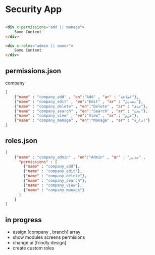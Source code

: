 # Security App

```html

<div x-permissions="add || manage">
    Some Content
</div>

<div x-roles="admin || owner">
    Some Content
</div>

```


## permissions.json

company

```json
[
    {"name" : "company_add" , "en":"Add" , "ar" : "اضافة"},
    {"name" : "company_edit" , "en":"Edit" , "ar" : "تعديل"},
    {"name" : "company_delete" , "en":"Delete" , "ar" : "حذف"},
    {"name" : "company_search" , "en":"Search" , "ar" : "بحث"},
    {"name" : "company_view" , "en":"View" , "ar" : "عرض"},
    {"name" : "company_manage" , "en":"Manage" , "ar" : "ادارة"}
]
```

## roles.json
```json
[
    {"name" : "company_admin" , "en":"Admin" , "ar" : "مدير" , 
      "permissions" : [
        {"name" : "company_add"},
        {"name" : "company_edit"},
        {"name" : "company_delete"},
        {"name" : "company_search"},
        {"name" : "company_view"},
        {"name" : "company_manage"}
      ]
    }
]
```


## in progress

 - assign [company , branch] array
 - show modules screens permisions
 - change ui [frindly design]
 - create custom roles